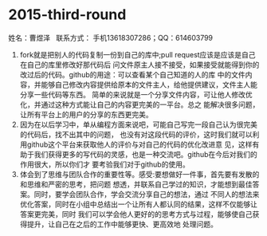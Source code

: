 
# 2015-third-round



姓名：曹煜泽  
联系方式： 手机13618307286；QQ：614603799 

1. fork就是把别人的代码复制一份到自己的库中;pull request应该是应该是自己在自己的库里修改好那代码后 问文件原主人接不接受，如果接受就能得到你的改过后的代码。github的用途：可以查看某个自己知道的人的库 中的文件内容，并能够自己修改内容提供给原本的文件主人，给他提供建议，文件主人能分享一些代码等东西。 简单的来说就是一个分享文件内容，可让他人修改优化，并通过这种方式能让自己的内容更完美的一平台。总之 能解决很多问题，让所有平台上的用户的分享的东西更完美。 
2. 因为在以后学习中，单从编程方面来说吧，可能自己写完一段自己认为很完美的代码后，找不出其中的问题， 也没有对这段代码的评价，这时我们就可以利用github这个平台来获取他人的评价与对自己的代码的优化改进意 见，这样有助于我们获得更多的写代码的灵感，也是一种交流吧。github在今后对我们的作用很大，所以你们才 要考验我们对于github的使用。 
3. 体会到了思维与团队合作的重要性等。感受:要想做好一件事，首先要有发散的和思维和严密的思考，把问题 想透，并联系自己学过的知识，才能想到最佳答案。同时，要学会团队合作，学会交流分享自己的想法，通过 不同人的想法来优化答案，同时在小组中总结出一个让所有人都认同的结果，这样不仅能够让答案更完美，同时 我们可以学会他人更好的的思考方式与过程，能够使自己获得提升，让自己在之后的工作中能够更快、更高效地 处理问题。
